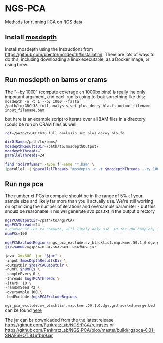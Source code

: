 # NGS-PCA
Methods for running PCA on NGS data


## Install [mosdepth](https://github.com/brentp/mosdepth)

Install mosdepth using the instructions from https://github.com/brentp/mosdepth#installation.
There are lots of ways to do this, including downloading a linux executable, as a Docker image, or using brew.

## Run mosdepth on bams or crams
The "--by 1000" (compute coverage on 1000bp bins) is really the only important argument, and each run is going to look something like this:
`mosdepth -n -t 1 --by 1000 --fasta /path/to/GRCh38_full_analysis_set_plus_decoy_hla.fa output_filename input_filename.bam`

but here is an example script to iterate over all BAM files in a directory (could be run on CRAM files as well

```bash
ref=/path/to/GRCh38_full_analysis_set_plus_decoy_hla.fa

dirOfBams=/path/to/bams/
mosdepthResultsDir=/path/to/mosdepthOutput/
mosdepthThreads=1
parallelThreads=24

find "$dirOfBams" -type f -name "*.bam" \
|parallel -j $parallelThreads "mosdepth -n -t $mosdepthThreads --by 1000 --fasta $ref $mosdepthResultsDir{/.}.by1000 {}"
```

## Run ngs pca

The number of PCs to compute should be in the range of 5% of your sample size and likely far more than you'll actually use.
We're still working on optimizing the number of iterations and oversample parameter - but this should be reasonable.
This will generate svd.pcs.txt in the output directory


```bash
ngsPCAOutputDir=/path/to/ngsPCA/
ngsPCAThreads=24
# number of PCs to compute, will likely only use ~10 for 700 samples, so computing 100 should be plenty to play with
numPCs=100

ngsPCAExcludeRegions=ngs_pca_exclude.sv_blacklist.map.kmer.50.1.0.dgv.gsd.sorted.merge.bed
jar=$HOME/ngspca-0.01-SNAPSHOT.846fb69.jar

java -Xmx60G -jar "$jar" \
-input $mosDepthResultsDir \
-outputDir $ngsPCAOutputDir \
-numPC $numPCs \
-sampleEvery 0 \
-threads $ngsPCAThreads \
-iters 	10 \
-randomSeed 42 \
-oversample 100 \
-bedExclude $ngsPCAExcludeRegions

```
`ngs_pca_exclude.sv_blacklist.map.kmer.50.1.0.dgv.gsd.sorted.merge.bed` can be found [here](https://github.com/PankratzLab/NGS-PCA/blob/master/resources/GRCh38/ngs_pca_exclude.sv_blacklist.map.kmer.50.1.0.dgv.gsd.sorted.merge.bed.gz)

The jar can be downloaded from the the latest release https://github.com/PankratzLab/NGS-PCA/releases or https://github.com/PankratzLab/NGS-PCA/blob/master/build/ngspca-0.01-SNAPSHOT.846fb69.jar
